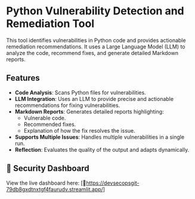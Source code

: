 # Python Vulnerability Detection and Remediation Tool

This tool identifies vulnerabilities in Python code and provides actionable remediation recommendations. It uses a Large Language Model (LLM) to analyze the code, recommend fixes, and generate detailed Markdown reports.

## Features

- **Code Analysis**: Scans Python files for vulnerabilities.
- **LLM Integration**: Uses an LLM to provide precise and actionable recommendations for fixing vulnerabilities.
- **Markdown Reports**: Generates detailed reports highlighting:
  - Vulnerable code.
  - Recommended fixes.
  - Explanation of how the fix resolves the issue.
- **Supports Multiple Issues**: Handles multiple vulnerabilities in a single run.
- **Reflection**: Evaluates the quality of the output and adapts dynamically.

## 🚀 Security Dashboard
View the live dashboard here: [🔗https://devsecopsgit-79db8gxdtnxtgf4faurudv.streamlit.app/]
